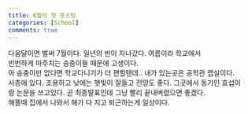 ```yaml
---
title: 6월의 첫 포스팅
categories: [School]
comments: true
---
```

다음달이면 벌써 7월이다. 일년의 반이 지나갔다. 여름이라 학교에서  
빈번하게 마주치는 송충이들 때문에 고생이다.  
아 송충이만 없다면 학교다니기가 더 편할텐데.. 내가 있는곳은 공학관 랩실이다.     
사층에 있다. 조용하고 낮에는 햇빛이 잘들고 전망도 좋다. 그곳에서 동기인 효섭이  
랑 논문을 쓰고있다. 곧 최종발표인데 그냥 빨리 끝내버렸으면 좋겠다.  
해뜰때 집에서 나와서 해가 다 지고 퇴근하는게 일상이다.

